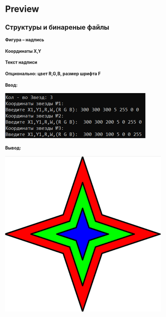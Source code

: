 # Preview

## Структуры и бинареные файлы
#### Фигура – надпись
#### Координаты X,Y
#### Текст надписи
#### Опционально: цвет R,G,B, размер шрифта F
#### Ввод:
![](image/1.png)
#### Вывод:
![](image/z.png)